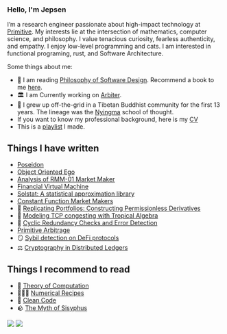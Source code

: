 ### Hello, I'm Jepsen

I’m a research engineer passionate about high-impact technology at [Primitive](https://github.com/primitivefinance). My interests lie at the intersection of mathematics, computer science, and philosophy. I value tenacious curiosity, fearless authenticity, and empathy. I enjoy low-level programming and cats. I am interested in functional programing, rust, and Software Architecture.

Some things about me:
- 📖 I am reading [Philosophy of Software Design](https://www.amazon.com/Philosophy-Software-Design-2nd/dp/173210221X?crid=2XRY5WIRKHZDE&keywords=philosophy+of+software+design&qid=1705694743&sprefix=philosophy+of+so,aps,152&sr=8-1&trb_auth=1&trb_open=1&trb_bid=buy-now-button&openid.assoc_handle=amazon_checkout_us&openid.claimed_id=https://www.amazon.com/ap/id/amzn1.account.AHYA6NZ2PZHIURTPDJQSJRLLDGXA&openid.identity=https://www.amazon.com/ap/id/amzn1.account.AHYA6NZ2PZHIURTPDJQSJRLLDGXA&openid.mode=id_res&openid.ns=http://specs.openid.net/auth/2.0&openid.op_endpoint=https://www.amazon.com/ap/signin&openid.response_nonce=2024-01-19T20:05:58Z-5713870334979533260&openid.return_to=https://www.amazon.com/Philosophy-Software-Design-2nd/dp/173210221X/ref%3Dtrb_chk_auth?crid%3D2XRY5WIRKHZDE%26keywords%3Dphilosophy+of+software+design%26qid%3D1705694743%26sprefix%3Dphilosophy+of+so%252Caps%252C152%26sr%3D8-1%26trb_auth%3D1%26trb_open%3D1%26trb_bid%3Dbuy-now-button&openid.signed=assoc_handle,claimed_id,identity,mode,ns,op_endpoint,response_nonce,return_to,siteState,ns.pape,pape.auth_policies,pape.auth_time,signed&openid.ns.pape=http://specs.openid.net/extensions/pape/1.0&openid.pape.auth_policies=http://schemas.openid.net/pape/policies/2007/06/multi-factor&openid.pape.auth_time=2024-01-19T20:05:57Z&openid.sig=osmnK6UwDNw15/PjyypSJdixwE6A/q2nLhStR2HTFSg%3D&serial=&siteState=%7ChasWorkingJavascript.1). Recommend a book to me [here](https://github.com/0xJepsen/Books).
- 🏛 I am Currently working on [Arbiter](https://github.com/primitivefinance/arbiter). 
- 🪷 I grew up off-the-grid in a Tibetan Buddhist community for the first 13 years. The lineage was the [Nyingma](https://www.rigpawiki.org/index.php?title=Nyingma) school of thought. 
- If you want to know my professional background, here is my [CV](Curriculum_Vitae.pdf)
- This is a [playlist](https://open.spotify.com/playlist/46RCnN71QYTnTeCI61MPbl?si=a5bedc5ccf9d495a) I made.


## Things I have written

- [Poseidon](https://autoparallel.github.io/)
- [Object Oriented Ego](https://cryptascend.org/pages/object_oriented_ego.html)
- [Analysis of RMM-01 Market Maker](https://arxiv.org/pdf/2310.14320.pdf)
- [Financial Virtual Machine](https://www.primitive.xyz/papers/yellow.pdf)
- [Solstat: A statistical approximation library](https://www.primitive.xyz/posts/solstat)
- [Constant Function Market Makers](https://github.com/0xJepsen/CFMMs/blob/master/Jepsen_Darpa_Fall2022.pdf)
- 🏦 [Replicating Portfolios: Constructing Permissionless Derivatives](https://arxiv.org/abs/2205.09890)
- 🌴 [Modeling TCP congesting with Tropical Algebra](https://github.com/0xJepsen/TropicalAlgebraicTCPModel)
- 🚴 [Cyclic Redundancy Checks and Error Detection](https://github.com/0xJepsen/CRC_Research/blob/master/Cyclic_Redundancy_Checks_and_Error_Detection.pdf)
- [Primitive Arbitrage](https://www.primitive.xyz/posts/arbitrage)
- 🪞 [Sybil detection on DeFi protocols](https://primitive.mirror.xyz/DThGkT55cfzJmEhkPaQqze7GKvPXxrSNwCo2xiddeko)
- ⚖️ [Cryptography in Distributed Ledgers](https://dev.to/0xjepsen/an-introduction-to-cryptography-in-distributed-ledger-technology-268l)

## Things I recommend to read

- 🧮 [Theory of Computation](https://docs.google.com/viewer?a=v&pid=sites&srcid=dGhhcGFyLmVkdXx1Y3MtNzAxfGd4OjZmYzU3ZjM0N2ZmYTlkYzE)
- 🧑🏼‍🍳 [Numerical Recipes](https://e-maxx.ru/bookz/files/numerical_recipes.pdf)
- 🧹 [Clean Code](https://github.com/jnguyen095/clean-code/blob/master/Clean.Code.A.Handbook.of.Agile.Software.Craftsmanship.pdf)
- 🪨 [The Myth of Sisyphus](https://people.brandeis.edu/~teuber/Albert_Camus_The_Myth_of_Sisyphus_Complete_Text_.pdf)

![](https://img.shields.io/github/stars/0xjepsen?style=social)
![](https://visitor-badge.laobi.icu/badge?page_id=0xjepsen)
